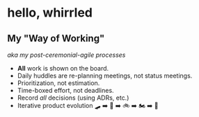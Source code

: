 # hello, whirrled

## My "Way of Working"

_aka my post-ceremonial-agile processes_

- **All** work is shown on the board.
- Daily huddles are re-planning meetings, not status meetings.
- Prioritization, not estimation.
- Time-boxed effort, not deadlines.
- Record *all* decisions (using ADRs, etc.)
- Iterative product evolution :skateboard: :arrow_right: :kick_scooter: :arrow_right: :bike: :arrow_right: :motorcycle: :arrow_right: :car:
